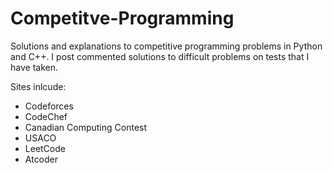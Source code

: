 # Competitve-Programming
Solutions and explanations to competitive programming problems in Python and C++. I post commented solutions to difficult problems on tests that I have taken.

Sites inlcude:
- Codeforces
- CodeChef
- Canadian Computing Contest
- USACO
- LeetCode
- Atcoder



